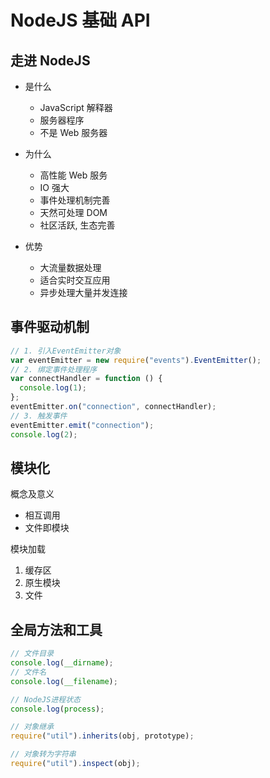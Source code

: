 # NodeJS 基础 API

## 走进 NodeJS

- 是什么

  - JavaScript 解释器
  - 服务器程序
  - 不是 Web 服务器

- 为什么

  - 高性能 Web 服务
  - IO 强大
  - 事件处理机制完善
  - 天然可处理 DOM
  - 社区活跃, 生态完善

- 优势
  - 大流量数据处理
  - 适合实时交互应用
  - 异步处理大量并发连接

## 事件驱动机制

```js
// 1. 引入EventEmitter对象
var eventEmitter = new require("events").EventEmitter();
// 2. 绑定事件处理程序
var connectHandler = function () {
  console.log(1);
};
eventEmitter.on("connection", connectHandler);
// 3. 触发事件
eventEmitter.emit("connection");
console.log(2);
```

## 模块化

概念及意义

- 相互调用
- 文件即模块

模块加载

1. 缓存区
2. 原生模块
3. 文件

## 全局方法和工具

```js
// 文件目录
console.log(__dirname);
// 文件名
console.log(__filename);

// NodeJS进程状态
console.log(process);

// 对象继承
require("util").inherits(obj, prototype);

// 对象转为字符串
require("util").inspect(obj);
```
